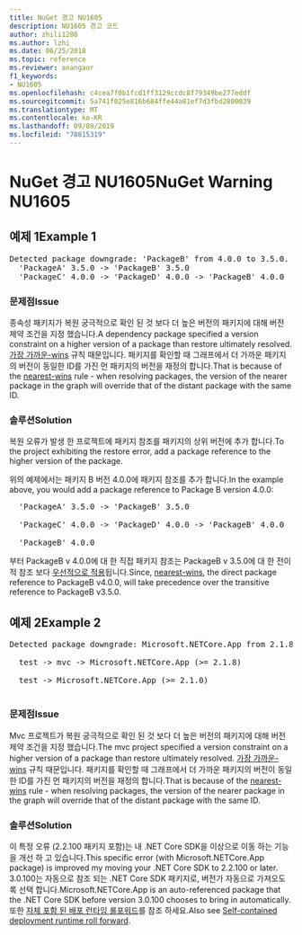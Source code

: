 ```yaml
---
title: NuGet 경고 NU1605
description: NU1605 경고 코드
author: zhili1208
ms.author: lzhi
ms.date: 06/25/2018
ms.topic: reference
ms.reviewer: anangaur
f1_keywords:
- NU1605
ms.openlocfilehash: c4cea7f0b1fcd1ff3129ccdc8f79349be277eddf
ms.sourcegitcommit: 5a741f025e816b684ffe44a81ef7d3fbd2800039
ms.translationtype: MT
ms.contentlocale: ko-KR
ms.lasthandoff: 09/09/2019
ms.locfileid: "70815319"
---
```

# <a name="nuget-warning-nu1605"></a><span data-ttu-id="113f6-103">NuGet 경고 NU1605</span><span class="sxs-lookup"><span data-stu-id="113f6-103">NuGet Warning NU1605</span></span>

## <a name="example-1"></a><span data-ttu-id="113f6-104">예제 1</span><span class="sxs-lookup"><span data-stu-id="113f6-104">Example 1</span></span>

<pre>Detected package downgrade: 'PackageB' from 4.0.0 to 3.5.0. Reference the package directly from the project to select a different version.<br/>  'PackageA' 3.5.0 -> 'PackageB' 3.5.0<br/>  'PackageC' 4.0.0 -> 'PackageD' 4.0.0 -> 'PackageB' 4.0.0</pre>

### <a name="issue"></a><span data-ttu-id="113f6-105">문제점</span><span class="sxs-lookup"><span data-stu-id="113f6-105">Issue</span></span>
<span data-ttu-id="113f6-106">종속성 패키지가 복원 궁극적으로 확인 된 것 보다 더 높은 버전의 패키지에 대해 버전 제약 조건을 지정 했습니다.</span><span class="sxs-lookup"><span data-stu-id="113f6-106">A dependency package specified a version constraint on a higher version of a package than restore ultimately resolved.</span></span> <span data-ttu-id="113f6-107">[가장 가까운-wins](../../concepts/dependency-resolution.md#nearest-wins) 규칙 때문입니다. 패키지를 확인할 때 그래프에서 더 가까운 패키지의 버전이 동일한 ID를 가진 먼 패키지의 버전을 재정의 합니다.</span><span class="sxs-lookup"><span data-stu-id="113f6-107">That is because of the [nearest-wins](../../concepts/dependency-resolution.md#nearest-wins) rule - when resolving packages, the version of the nearer package in the graph will override that of the distant package with the same ID.</span></span>

### <a name="solution"></a><span data-ttu-id="113f6-108">솔루션</span><span class="sxs-lookup"><span data-stu-id="113f6-108">Solution</span></span>
<span data-ttu-id="113f6-109">복원 오류가 발생 한 프로젝트에 패키지 참조를 패키지의 상위 버전에 추가 합니다.</span><span class="sxs-lookup"><span data-stu-id="113f6-109">To the project exhibiting the restore error, add a package reference to the higher version of the package.</span></span>

<span data-ttu-id="113f6-110">위의 예제에서는 패키지 B 버전 4.0.0에 패키지 참조를 추가 합니다.</span><span class="sxs-lookup"><span data-stu-id="113f6-110">In the example above, you would add a package reference to Package B version 4.0.0:</span></span>

<pre>
  'PackageA' 3.5.0 -> 'PackageB' 3.5.0<br/>
  'PackageC' 4.0.0 -> 'PackageD' 4.0.0 -> 'PackageB' 4.0.0<br/>
  'PackageB' 4.0.0
</pre>

<span data-ttu-id="113f6-111">부터 PackageB v 4.0.0에 대 한 직접 패키지 참조는 PackageB v 3.5.0에 대 한 전이적 참조 보다 [우선적으로 적용](../../concepts/dependency-resolution.md#nearest-wins)됩니다.</span><span class="sxs-lookup"><span data-stu-id="113f6-111">Since, [nearest-wins](../../concepts/dependency-resolution.md#nearest-wins), the direct package reference to PackageB v4.0.0, will take precedence over the transitive reference to PackageB v3.5.0.</span></span>

## <a name="example-2"></a><span data-ttu-id="113f6-112">예제 2</span><span class="sxs-lookup"><span data-stu-id="113f6-112">Example 2</span></span>

<pre>Detected package downgrade: Microsoft.NETCore.App from 2.1.8 to 2.1.0. Reference the package directly from the project to select a different version.<br/>
  test -> mvc -> Microsoft.NETCore.App (>= 2.1.8)<br/>
  test -> Microsoft.NETCore.App (>= 2.1.0)<br/>
</pre>

### <a name="issue"></a><span data-ttu-id="113f6-113">문제점</span><span class="sxs-lookup"><span data-stu-id="113f6-113">Issue</span></span>
<span data-ttu-id="113f6-114">Mvc 프로젝트가 복원 궁극적으로 확인 된 것 보다 더 높은 버전의 패키지에 대해 버전 제약 조건을 지정 했습니다.</span><span class="sxs-lookup"><span data-stu-id="113f6-114">The mvc project specified a version constraint on a higher version of a package than restore ultimately resolved.</span></span> <span data-ttu-id="113f6-115">[가장 가까운-wins](../../concepts/dependency-resolution.md#nearest-wins) 규칙 때문입니다. 패키지를 확인할 때 그래프에서 더 가까운 패키지의 버전이 동일한 ID를 가진 먼 패키지의 버전을 재정의 합니다.</span><span class="sxs-lookup"><span data-stu-id="113f6-115">That is because of the [nearest-wins](../../concepts/dependency-resolution.md#nearest-wins) rule - when resolving packages, the version of the nearer package in the graph will override that of the distant package with the same ID.</span></span>

### <a name="solution"></a><span data-ttu-id="113f6-116">솔루션</span><span class="sxs-lookup"><span data-stu-id="113f6-116">Solution</span></span>
<span data-ttu-id="113f6-117">이 특정 오류 (2.2.100 패키지 포함)는 내 .NET Core SDK을 이상으로 이동 하는 기능을 개선 하 고 있습니다.</span><span class="sxs-lookup"><span data-stu-id="113f6-117">This specific error (with Microsoft.NETCore.App package) is improved my moving your .NET Core SDK to 2.2.100 or later.</span></span> <span data-ttu-id="113f6-118">3\.0.100는 자동으로 참조 되는 .NET Core SDK 패키지로, 버전가 자동으로 가져오도록 선택 합니다.</span><span class="sxs-lookup"><span data-stu-id="113f6-118">Microsoft.NETCore.App is an auto-referenced package that the .NET Core SDK before version 3.0.100 chooses to bring in automatically.</span></span> <span data-ttu-id="113f6-119">또한 [자체 포함 된 배포 런타임 롤포워드](/dotnet/core/deploying/runtime-patch-selection)를 참조 하세요.</span><span class="sxs-lookup"><span data-stu-id="113f6-119">Also see [Self-contained deployment runtime roll forward](/dotnet/core/deploying/runtime-patch-selection).</span></span>
